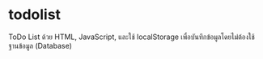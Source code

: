 # todolist
ToDo List ด้วย HTML, JavaScript, และใช้ localStorage เพื่อบันทึกข้อมูลโดยไม่ต้องใช้ฐานข้อมูล (Database)
